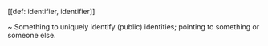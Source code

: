 [[def: identifier, identifier]]

~ Something to uniquely identify (public) identities; pointing to something or someone else.
